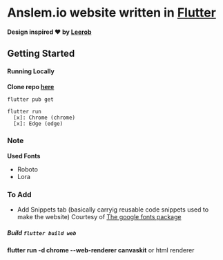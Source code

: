 # Anslem.io website written in [Flutter](https://flutter.dev)

__Design inspired ♥ by [Leerob](https://github.com/leerob)__

## Getting Started

#### Running Locally

__Clone repo [here](https://github.com/)__

```
flutter pub get

flutter run
  [x]: Chrome (chrome)
  [x]: Edge (edge)
```

### Note

__Used Fonts__

- Roboto
- Lora

### To Add

- Add Snippets tab (basically carryig reusable code snippets used to  make the website)
Courtesy of [The google fonts package](https://pub.dev/packages/google_fonts)
<!-- Creative Portfolio https://github.com/iRaul/creative-portfolios -->
<!-- Loading gif https://youtu.be/gxdOJv_RiHg -->
<!-- Mobile side bar https://youtu.be/62UDV38i8P4 -->
<!-- Firebase hosting https://youtu.be/xJo7Mqse960 -->
##### Build `flutter build web`

__flutter run -d chrome --web-renderer canvaskit__ or html renderer
